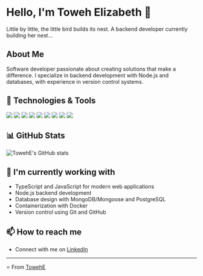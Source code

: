 # Hello, I'm Toweh Elizabeth 👋
  Little by little, the little bird builds its nest. A backend developer currently building her nest...

## About Me
Software developer passionate about creating solutions that make a difference. I specialize in backend development with Node.js and databases, with experience in version control systems.

## 🔧 Technologies & Tools
![](https://img.shields.io/badge/Code-TypeScript-informational?style=flat&logo=typescript&logoColor=white&color=2bbc8a)
![](https://img.shields.io/badge/Code-JavaScript-informational?style=flat&logo=javascript&logoColor=white&color=2bbc8a)
![](https://img.shields.io/badge/Backend-Node.js-informational?style=flat&logo=node.js&logoColor=white&color=2bbc8a)
![](https://img.shields.io/badge/Tools-Docker-informational?style=flat&logo=docker&logoColor=white&color=2bbc8a)
![](https://img.shields.io/badge/VCS-Git-informational?style=flat&logo=git&logoColor=white&color=2bbc8a)
![](https://img.shields.io/badge/VCS-GitHub-informational?style=flat&logo=github&logoColor=white&color=2bbc8a)
![](https://img.shields.io/badge/Database-SQL-informational?style=flat&logo=sql&logoColor=white&color=2bbc8a)
![](https://img.shields.io/badge/Database-MongoDB/Mongoose-informational?style=flat&logo=mongodb&logoColor=white&color=2bbc8a)
![](https://img.shields.io/badge/Database-PostgreSQL-informational?style=flat&logo=postgresql&logoColor=white&color=2bbc8a)

## 📊 GitHub Stats
![TowehE's GitHub stats](https://github-readme-stats.vercel.app/api?username=TowehE&show_icons=true&theme=radical)

## 🌱 I'm currently working with
- TypeScript and JavaScript for modern web applications
- Node.js backend development
- Database design with MongoDB/Mongoose and PostgreSQL
- Containerization with Docker
- Version control using Git and GitHub

## 📫 How to reach me
- Connect with me on [LinkedIn](https://www.linkedin.com/in/elizabeth-toweh-830173232/)




---

⭐️ From [TowehE](https://github.com/TowehE)
